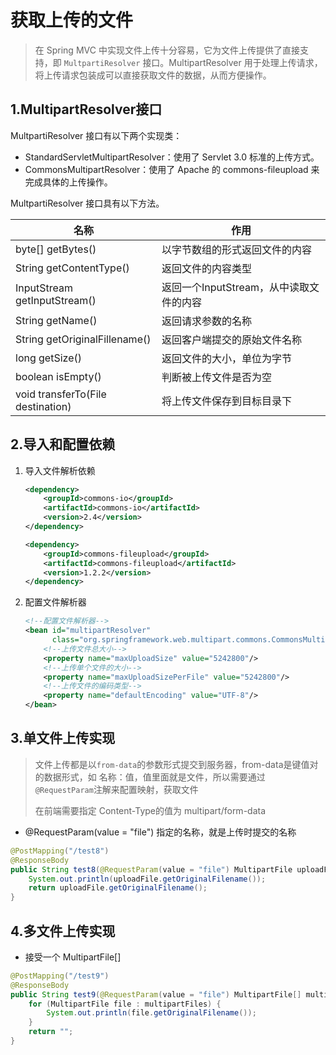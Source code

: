 



# 获取上传的文件

> 在 Spring MVC 中实现文件上传十分容易，它为文件上传提供了直接支持，即 `MultpartiResolver` 接口。MultipartResolver 用于处理上传请求，将上传请求包装成可以直接获取文件的数据，从而方便操作。

## 1.MultipartResolver接口

MultpartiResolver 接口有以下两个实现类：

- StandardServletMultipartResolver：使用了 Servlet 3.0 标准的上传方式。
- CommonsMultipartResolver：使用了 Apache 的 commons-fileupload 来完成具体的上传操作。

MultpartiResolver 接口具有以下方法。

| 名称                              | 作用                                    |
| --------------------------------- | --------------------------------------- |
| byte[] getBytes()                 | 以字节数组的形式返回文件的内容          |
| String getContentType()           | 返回文件的内容类型                      |
| InputStream getInputStream()      | 返回一个InputStream，从中读取文件的内容 |
| String getName()                  | 返回请求参数的名称                      |
| String getOriginalFillename()     | 返回客户端提交的原始文件名称            |
| long getSize()                    | 返回文件的大小，单位为字节              |
| boolean isEmpty()                 | 判断被上传文件是否为空                  |
| void transferTo(File destination) | 将上传文件保存到目标目录下              |

## 2.导入和配置依赖

1. 导入文件解析依赖

   ```xml
   <dependency>
       <groupId>commons-io</groupId>
       <artifactId>commons-io</artifactId>
       <version>2.4</version>
   </dependency>
   
   <dependency>
       <groupId>commons-fileupload</groupId>
       <artifactId>commons-fileupload</artifactId>
       <version>1.2.2</version>
   </dependency>
   ```

2. 配置文件解析器

   ```xml
   <!--配置文件解析器-->
   <bean id="multipartResolver"
         class="org.springframework.web.multipart.commons.CommonsMultipartResolver">
       <!--上传文件总大小-->
       <property name="maxUploadSize" value="5242800"/>
       <!--上传单个文件的大小-->
       <property name="maxUploadSizePerFile" value="5242800"/>
       <!--上传文件的编码类型-->
       <property name="defaultEncoding" value="UTF-8"/>
   </bean>
   ```

## 3.单文件上传实现

> 文件上传都是以`from-data`的参数形式提交到服务器，from-data是键值对的数据形式，如 名称：值，值里面就是文件，所以需要通过 `@RequestParam`注解来配置映射，获取文件
>
> 在前端需要指定 Content-Type的值为 multipart/form-data

- @RequestParam(value = "file") 指定的名称，就是上传时提交的名称

```java
@PostMapping("/test8")
@ResponseBody
public String test8(@RequestParam(value = "file") MultipartFile uploadFile) {
    System.out.println(uploadFile.getOriginalFilename());
    return uploadFile.getOriginalFilename();
}
```

## 4.多文件上传实现

- 接受一个 MultipartFile[]

```java
@PostMapping("/test9")
@ResponseBody
public String test9(@RequestParam(value = "file") MultipartFile[] multipartFiles) {
    for (MultipartFile file : multipartFiles) {
        System.out.println(file.getOriginalFilename());
    }
    return "";
}
```

